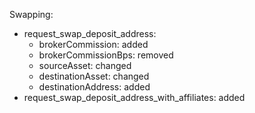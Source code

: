 Swapping:
  - request_swap_deposit_address:
    - brokerCommission: added
    - brokerCommissionBps: removed
    - sourceAsset: changed
    - destinationAsset: changed
    - destinationAddress: added
  - request_swap_deposit_address_with_affiliates: added
